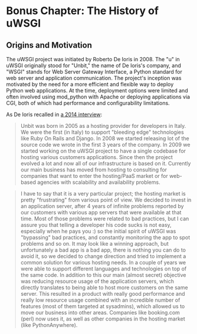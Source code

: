 # Bonus Chapter: The History of uWSGI


## Origins and Motivation

The uWSGI project was initiated by Roberto De Ioris in 2008. The "u" in uWSGI originally stood for "Unbit," the name of De Ioris's company, and "WSGI" stands for Web Server Gateway Interface, a Python standard for web server and application communication. The project's inception was motivated by the need for a more efficient and flexible way to deploy Python web applications. At the time, deployment options were limited and often involved using mod_python with Apache or deploying applications via CGI, both of which had performance and configurability limitations.

As De Ioris recalled in [a 2014 interview](https://baroquesoftware.com/blog#interview-with-roberto_de_ioris):

> Unbit was born in 2005 as a hosting provider for developers in Italy. We were the first (in Italy) to support "bleeding edge" technologies like Ruby On Rails and Django. In 2008 we started releasing lot of the source code we wrote in the first 3 years of the company. In 2009 we started working on the uWSGI project to have a single codebase for hosting various customers applications. Since then the project evolved a lot and now all of our infrastructure is based on it. Currently our main business has moved from hosting to consulting for companies that want to enter the hosting/PaaS market or for web-based agencies with scalability and availability problems.

>  I have to say that it is a very particular project; the hosting market is pretty "frustrating" from various point of view. We decided to invest in an application server, after 4 years of infinite problems reported by our customers with various app servers that were available at that time. Most of those problems were related to bad practices, but I can assure you that telling a developer his code sucks is not easy, especially when he pays you :) so the initial spirit of uWSGI was "bypassing" bad practices, and constantly monitoring the app to spot problems and so on. It may look like a winning approach, but unfortunately a bad app is a bad app, there is nothing you can do to avoid it, so we decided to change direction and tried to implement a common solution for various hosting needs. In a couple of years we were able to support different languages and technologies on top of the same code. In addition to this our main (almost secret) objective was reducing resource usage of the application servers, which directly translates to being able to host more customers on the same server. This resulted in a product with really good performance and really low resource usage combined with an incredible number of features (most of them targeted at sysadmins), which allowed us to move our business into other areas. Companies like booking.com (perl) now uses it, as well as other companies in the hosting market (like PythonAnywhere).
